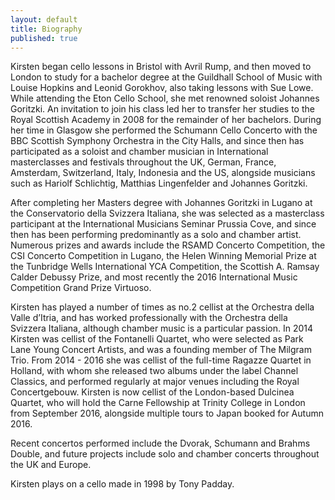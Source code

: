 ```yaml
---
layout: default
title: Biography
published: true
---
```



Kirsten began cello lessons in Bristol with Avril Rump, and then moved to London to study for a bachelor degree at the Guildhall School of Music with Louise Hopkins and Leonid Gorokhov, also taking lessons with Sue Lowe. While attending the Eton Cello School, she met renowned soloist Johannes Goritzki. An invitation to join his class led her to transfer her studies to the Royal Scottish Academy in 2008 for the remainder of her bachelors. During her time in Glasgow she performed the Schumann Cello Concerto with the BBC Scottish Symphony Orchestra in the City Halls, and since then has participated as a soloist and chamber musician in International masterclasses and festivals throughout the UK, German, France, Amsterdam, Switzerland, Italy, Indonesia and the US, alongside musicians such as Hariolf Schlichtig, Matthias Lingenfelder and Johannes Goritzki.

After completing her Masters degree with Johannes Goritzki in Lugano at the Conservatorio della Svizzera Italiana, she was selected as a masterclass participant at the International Musicians Seminar Prussia Cove, and since then has been performing predominantly as a solo and chamber artist. Numerous prizes and awards include the RSAMD Concerto Competition, the CSI Concerto Competition in Lugano, the Helen Winning Memorial Prize at the Tunbridge Wells International YCA Competition, the Scottish A. Ramsay Calder Debussy Prize, and most recently the 2016 International Music Competition Grand Prize Virtuoso. 

Kirsten has played a number of times as no.2 cellist at the Orchestra della Valle d’Itria, and has worked professionally with the Orchestra della Svizzera Italiana, although chamber music is a particular passion. In 2014 Kirsten was cellist of the Fontanelli Quartet, who were selected as Park Lane Young Concert Artists, and was a founding member of The Milgram Trio. From 2014 - 2016 she was cellist of the full-time Ragazze Quartet in Holland, with whom she released two albums under the label Channel Classics, and performed regularly at major venues including the Royal Concertgebouw.  Kirsten is now cellist of the London-based Dulcinea Quartet, who will hold the Carne Fellowship at Trinity College in London from September 2016, alongside multiple tours to  Japan booked for Autumn 2016.

Recent concertos performed include the Dvorak, Schumann and Brahms Double, and future projects include solo and chamber concerts throughout the UK and Europe.

Kirsten plays on a cello made in 1998 by Tony Padday.
